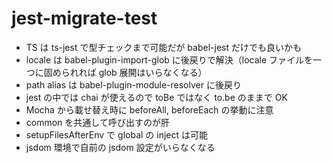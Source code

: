 # jest-migrate-test

- TS は ts-jest で型チェックまで可能だが babel-jest だけでも良いかも
- locale は babel-plugin-import-glob に後戻りで解決（locale ファイルを一つに固められれば glob 展開はいらなくなる）
- path alias は babel-plugin-module-resolver に後戻り
- jest の中では chai が使えるので toBe ではなく to.be のままで OK
- Mocha から載せ替え時に beforeAll, beforeEach の挙動に注意
- common を共通して呼び出すのが肝
- setupFilesAfterEnv で global の inject は可能
- jsdom 環境で自前の jsdom 設定がいらなくなる

